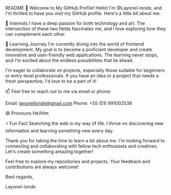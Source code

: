 README
👋 Welcome to My GitHub Profile!
Hello! I'm @Layonel-londe, and I'm thrilled to have you visit my GitHub profile. Here's a little bit about me:

👀 Interests
I have a deep passion for both technology and art. The intersection of these two fields fascinates me, and I love exploring how they can complement each other.

🌱 Learning Journey
I'm currently diving into the world of frontend development. My goal is to become a proficient developer and create innovative and user-friendly web applications. The learning never stops, and I'm excited about the endless possibilities that lie ahead.

I'm eager to collaborate on projects, especially those suitable for beginners or entry-level professionals. If you have an idea or a project that needs a fresh perspective, I'd love to be a part of it!

📫 
Feel free to reach out to me via email or phone:

Email: layonellonde@gmail.com
Phone: +55 (51) 991002538

😄 Pronouns
He/Him

⚡ Fun Fact
Searching the web is my way of life. I thrive on discovering new information and learning something new every day.

Thank you for taking the time to learn a bit about me. I'm looking forward to connecting and collaborating with fellow tech enthusiasts and creatives. Let's create something amazing together!

Feel free to explore my repositories and projects. Your feedback and contributions are always welcome!

Best regards,

Layonel-londe

<!---
Layonel-londe/Layonel-londe is a ✨ special ✨ repository because its `README.md` (this file) appears on your GitHub profile.
You can click the Preview link to take a look at your changes.
--->

